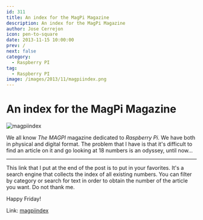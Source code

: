 ```yaml
---
id: 311
title: An index for the MagPi Magazine
description: An index for the MagPi Magazine
author: Jose Cerrejon
icon: pen-to-square
date: 2013-11-15 10:00:00
prev: /
next: false
category:
  - Raspberry PI
tag:
  - Raspberry PI
image: /images/2013/11/magpiindex.png
---
```


# An index for the MagPi Magazine

![magpiindex](/images/2013/11/magpiindex.png)

We all know *The MAGPI* magazine dedicated to *Raspberry Pi*. We have both in physical and digital format. The problem that I have is that it's difficult to  find an article on it and go looking at 18 numbers is an odyssey, until now...

- - -
This link that I put at the end of the post is to put in your favorites. It's a search engine that collects the index of all existing numbers. You can filter by category or search for text in order to obtain the number of the article you want. Do not thank me.

Happy Friday!

Link: [magpiindex](http://magpiindex.steverigg.co.uk/)